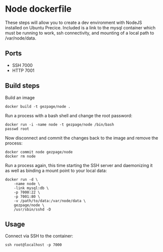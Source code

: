 # Node dockerfile

These steps will allow you to create a dev environment with NodeJS
installed on Ubuntu Precice. Included is a link to the mysql container
which must be running to work, ssh connectivity, and mounting of a local
path to /var/node/data.

## Ports

* SSH  7000
* HTTP 7001

## Build steps

Build an image

    docker build -t gezpage/node .

Run a process with a bash shell and change the root password:

    docker run -i -name node -t gezpage/node /bin/bash
    passwd root

Now disconnect and commit the changes back to the image and remove the process:

    docker commit node gezpage/node
    docker rm node

Run a process again, this time starting the SSH server and daemonizing it as well as binding a mount point to your local data:

    docker run -d \
        -name node \
        -link mysql:db \
        -p 7000:22 \
        -p 7001:80 \
        -v /path/to/data:/var/node/data \
        gezpage/node \
        /usr/sbin/sshd -D

## Usage

Connect via SSH to the container:

    ssh root@localhost -p 7000

